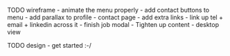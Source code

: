 TODO wireframe
	- animate the menu properly
	- add contact buttons to menu
	- add parallax to profile
	- contact page
	- add extra links
	- link up tel + email + linkedin across it
	- finish job modal
	- Tighten up content
	- desktop view

TODO design
	- get started :-/